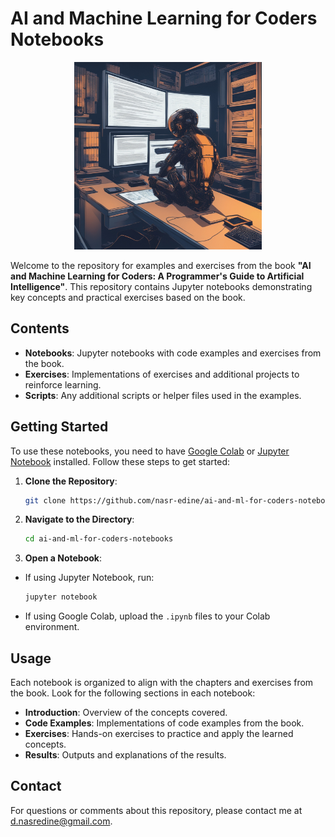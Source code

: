 # AI and Machine Learning for Coders Notebooks

<div align="center">
    <img src="images/Machine_Learning_Dev_Desk.jfif" alt="Machine Learning Development Desk" width="300"/>
</div>

Welcome to the repository for examples and exercises from the book **"AI and Machine Learning for Coders: A Programmer's Guide to Artificial Intelligence"**. This repository contains Jupyter notebooks demonstrating key concepts and practical exercises based on the book.

## Contents

- **Notebooks**: Jupyter notebooks with code examples and exercises from the book.
- **Exercises**: Implementations of exercises and additional projects to reinforce learning.
- **Scripts**: Any additional scripts or helper files used in the examples.

## Getting Started

To use these notebooks, you need to have [Google Colab](https://colab.research.google.com/) or [Jupyter Notebook](https://jupyter.org/) installed. Follow these steps to get started:

1. **Clone the Repository**:
   ```sh
   git clone https://github.com/nasr-edine/ai-and-ml-for-coders-notebooks.git
   ```

2. **Navigate to the Directory**:

    ```sh
    cd ai-and-ml-for-coders-notebooks
    ```

3. **Open a Notebook**:

- If using Jupyter Notebook, run:
    ```sh
    jupyter notebook
    ```
- If using Google Colab, upload the `.ipynb` files to your Colab environment.

## Usage

Each notebook is organized to align with the chapters and exercises from the book. Look for the following sections in each notebook:

- **Introduction**: Overview of the concepts covered.
- **Code Examples**: Implementations of code examples from the book.
- **Exercises**: Hands-on exercises to practice and apply the learned concepts.
- **Results**: Outputs and explanations of the results.

## Contact

For questions or comments about this repository, please contact me at [d.nasredine@gmail.com](mailto:d.nasredine@gmail.com).

